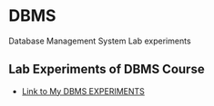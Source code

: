 # DBMS
Database Management System Lab experiments
## Lab Experiments of DBMS Course
- [Link to My DBMS EXPERIMENTS](224G1A0547_DBMS.pdf)
